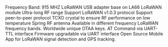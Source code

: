 Frequency Band: 915 MHZ
LoRaWAN USB adapter base on LA66 LoRaWAN module
Ultra-long RF range
Support LoRaWAN v1.0.3 protocol
Support peer-to-peer protocol
TCXO crystal to ensure RF performance on low temperature
Spring RF antenna
Available in different frequency LoRaWAN frequency bands.
Worldwide unique OTAA keys.
AT Command via UART-TTL interface
Firmware upgradable via UART interface
Open Source Mobile App for LoRaWAN signal detection and GPS tracking.
